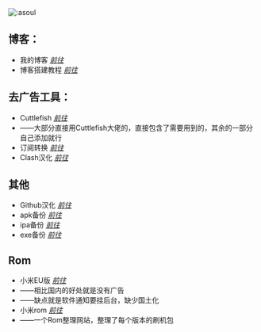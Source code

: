 <img src="https://count.getloli.com/get/@:Daey886" alt=":asoul" />

## **博客：**
*  我的博客  [*前往*](https://www.baey.top)
*  博客搭建教程   [*前往*](https://docs.tangly1024.com/about)

## **去广告工具：**
*  Cuttlefish [*前往*](https://github.com/ddgksf2013)
*  ——大部分直接用Cuttlefish大佬的，直接包含了需要用到的，其余的一部分自己添加就行
*  订阅转换 [*前往*](https://github.com/acl4ssr-sub/acl4ssr-sub.github.io)
*  Clash汉化 [*前往*](https://github.com/Z-Siqi/Clash-for-Windows_Chinese)

## **其他**
*  Github汉化  [*前往*](https://github.com/maboloshi/github-chinese)
*  apk备份  [*前往*](https://github.com/Baey666/Baey666/tree/main/Back/apk)
*  ipa备份  [*前往*](https://github.com/Baey666/Baey666/tree/main/Back/ipa)
*  exe备份  [*前往*](https://github.com/Baey666/Baey666/tree/main/Back/exe)

## **Rom**
*  小米EU版 [*前往*](https://xiaomi.eu)
*  ——相比国内的好处就是没有广告
*  ——缺点就是软件通知要挂后台，缺少国土化
*  小米rom [*前往*](https://xiaomirom.com)
*  ——一个Rom整理网站，整理了每个版本的刷机包
